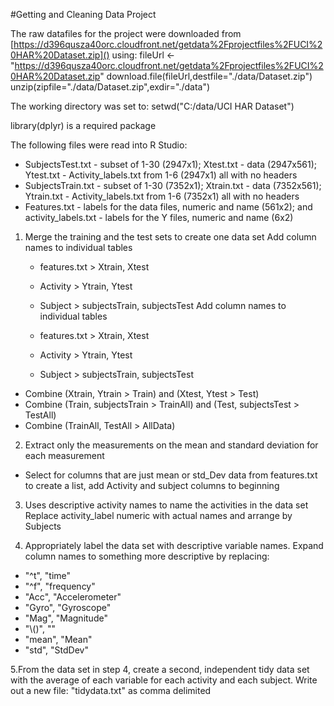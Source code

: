 #Getting and Cleaning Data Project

The raw datafiles for the project were downloaded from [https://d396qusza40orc.cloudfront.net/getdata%2Fprojectfiles%2FUCI%20HAR%20Dataset.zip]()
using:
fileUrl <- "https://d396qusza40orc.cloudfront.net/getdata%2Fprojectfiles%2FUCI%20HAR%20Dataset.zip"
download.file(fileUrl,destfile="./data/Dataset.zip")
unzip(zipfile="./data/Dataset.zip",exdir="./data")

The working directory was set to:
setwd("C:/data/UCI HAR Dataset")

library(dplyr) is a required package

The following files were read into R Studio:
* SubjectsTest.txt - subset of 1-30 (2947x1); Xtest.txt - data (2947x561); Ytest.txt - Activity_labels.txt from 1-6 (2947x1) all with no headers
* SubjectsTrain.txt - subset of 1-30 (7352x1); Xtrain.txt - data (7352x561); Ytrain.txt - Activity_labels.txt from 1-6 (7352x1) all with no headers
* Features.txt - labels for the data files, numeric and name (561x2); and activity_labels.txt - labels for the Y files, numeric and name (6x2)

1. Merge the training and the test sets to create one data set
Add column names to individual tables   
    * features.txt > Xtrain, Xtest
    * Activity > Ytrain, Ytest
    * Subject > subjectsTrain, subjectsTest
Add column names to individual tables

   * features.txt > Xtrain, Xtest
   * Activity > Ytrain, Ytest
   * Subject > subjectsTrain, subjectsTest
    
* Combine (Xtrain, Ytrain > Train) and (Xtest, Ytest > Test)
* Combine (Train, subjectsTrain > TrainAll) and (Test, subjectsTest > TestAll)
* Combine (TrainAll, TestAll > AllData)
    
2. Extract only the measurements on the mean and standard deviation for each measurement
* Select for columns that are just mean or std_Dev data from features.txt to create a list, add Activity and subject columns to beginning

3. Uses descriptive activity names to name the activities in the data set
Replace activity_label numeric with actual names and arrange by Subjects

4. Appropriately label the data set with descriptive variable names. 
Expand column names to something more descriptive by replacing:
  *  "^t", "time"
  *  "^f", "frequency"
  *  "Acc", "Accelerometer"
  *  "Gyro", "Gyroscope"
  *  "Mag", "Magnitude"
  *  "\\()", ""
  *  "mean", "Mean"
  *  "std", "StdDev"
    
5.From the data set in step 4, create a second, independent tidy data set with the average of each variable for each activity and each subject.
Write out a new file: "tidydata.txt" as comma delimited


